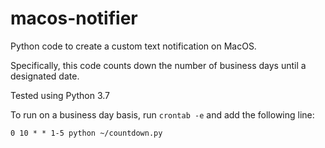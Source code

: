 # macos-notifier
Python code to create a custom text notification on MacOS.

Specifically, this code counts down the number of business days until a designated date. 

Tested using Python 3.7

To run on a business day basis, run `crontab -e` and add the following line: 

`0 10 * * 1-5 python ~/countdown.py`




